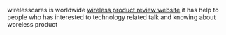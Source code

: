 wirelesscares is worldwide <a href="https://wirelesscares.com">wireless product review website</a> it has help to people who has interested to technology related talk and knowing about woreless product
